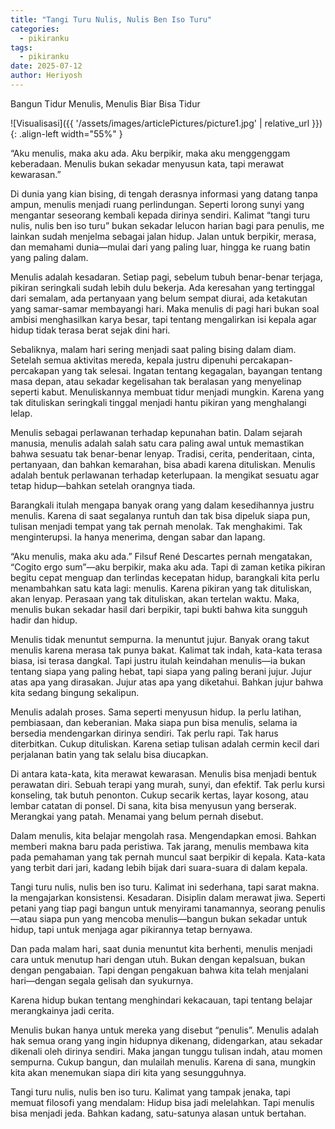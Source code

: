 ```yaml
---
title: "Tangi Turu Nulis, Nulis Ben Iso Turu"
categories:
  - pikiranku
tags:
  - pikiranku
date: 2025-07-12
author: Heriyosh
---
```


Bangun Tidur Menulis, Menulis Biar Bisa Tidur

![Visualisasi]({{ '/assets/images/articlePictures/picture1.jpg' | relative_url }}){: .align-left width="55%" }

“Aku menulis, maka aku ada. Aku berpikir, maka aku menggenggam keberadaan. Menulis bukan sekadar menyusun kata, tapi merawat kewarasan.”

Di dunia yang kian bising, di tengah derasnya informasi yang datang tanpa ampun, menulis menjadi ruang perlindungan. Seperti lorong sunyi yang mengantar seseorang kembali kepada dirinya sendiri. Kalimat “tangi turu nulis, nulis ben iso turu” bukan sekadar lelucon harian bagi para penulis, me  lainkan sudah menjelma sebagai jalan hidup. Jalan untuk berpikir, merasa, dan memahami dunia—mulai dari yang paling luar, hingga ke ruang batin yang paling dalam.

Menulis adalah kesadaran.
Setiap pagi, sebelum tubuh benar-benar terjaga, pikiran seringkali sudah lebih dulu bekerja. Ada keresahan yang tertinggal dari semalam, ada pertanyaan yang belum sempat diurai, ada ketakutan yang samar-samar membayangi hari. Maka menulis di pagi hari bukan soal ambisi menghasilkan karya besar, tapi tentang mengalirkan isi kepala agar hidup tidak terasa berat sejak dini hari.

Sebaliknya, malam hari sering menjadi saat paling bising dalam diam. Setelah semua aktivitas mereda, kepala justru dipenuhi percakapan-percakapan yang tak selesai. Ingatan tentang kegagalan, bayangan tentang masa depan, atau sekadar kegelisahan tak beralasan yang menyelinap seperti kabut. Menuliskannya membuat tidur menjadi mungkin. Karena yang tak dituliskan seringkali tinggal menjadi hantu pikiran yang menghalangi lelap.

Menulis sebagai perlawanan terhadap kepunahan batin.
Dalam sejarah manusia, menulis adalah salah satu cara paling awal untuk memastikan bahwa sesuatu tak benar-benar lenyap. Tradisi, cerita, penderitaan, cinta, pertanyaan, dan bahkan kemarahan, bisa abadi karena dituliskan. Menulis adalah bentuk perlawanan terhadap keterlupaan. Ia mengikat sesuatu agar tetap hidup—bahkan setelah orangnya tiada.

Barangkali itulah mengapa banyak orang yang dalam kesedihannya justru menulis. Karena di saat segalanya runtuh dan tak bisa dipeluk siapa pun, tulisan menjadi tempat yang tak pernah menolak. Tak menghakimi. Tak menginterupsi. Ia hanya menerima, dengan sabar dan lapang.

“Aku menulis, maka aku ada.”
Filsuf René Descartes pernah mengatakan, “Cogito ergo sum”—aku berpikir, maka aku ada. Tapi di zaman ketika pikiran begitu cepat menguap dan terlindas kecepatan hidup, barangkali kita perlu menambahkan satu kata lagi: menulis. Karena pikiran yang tak dituliskan, akan lenyap. Perasaan yang tak dituliskan, akan tertelan waktu. Maka, menulis bukan sekadar hasil dari berpikir, tapi bukti bahwa kita sungguh hadir dan hidup.

Menulis tidak menuntut sempurna. Ia menuntut jujur.
Banyak orang takut menulis karena merasa tak punya bakat. Kalimat tak indah, kata-kata terasa biasa, isi terasa dangkal. Tapi justru itulah keindahan menulis—ia bukan tentang siapa yang paling hebat, tapi siapa yang paling berani jujur. Jujur atas apa yang dirasakan. Jujur atas apa yang diketahui. Bahkan jujur bahwa kita sedang bingung sekalipun.

Menulis adalah proses. Sama seperti menyusun hidup. Ia perlu latihan, pembiasaan, dan keberanian. Maka siapa pun bisa menulis, selama ia bersedia mendengarkan dirinya sendiri. Tak perlu rapi. Tak harus diterbitkan. Cukup dituliskan. Karena setiap tulisan adalah cermin kecil dari perjalanan batin yang tak selalu bisa diucapkan.

Di antara kata-kata, kita merawat kewarasan. Menulis bisa menjadi bentuk perawatan diri. Sebuah terapi yang murah, sunyi, dan efektif. Tak perlu kursi konseling, tak butuh penonton. Cukup secarik kertas, layar kosong, atau lembar catatan di ponsel. Di sana, kita bisa menyusun yang berserak. Merangkai yang patah. Menamai yang belum pernah disebut.

Dalam menulis, kita belajar mengolah rasa. Mengendapkan emosi. Bahkan memberi makna baru pada peristiwa. Tak jarang, menulis membawa kita pada pemahaman yang tak pernah muncul saat berpikir di kepala. Kata-kata yang terbit dari jari, kadang lebih bijak dari suara-suara di dalam kepala.

Tangi turu nulis, nulis ben iso turu.
Kalimat ini sederhana, tapi sarat makna. Ia mengajarkan konsistensi. Kesadaran. Disiplin dalam merawat jiwa. Seperti petani yang tiap pagi bangun untuk menyirami tanamannya, seorang penulis—atau siapa pun yang mencoba menulis—bangun bukan sekadar untuk hidup, tapi untuk menjaga agar pikirannya tetap bernyawa.

Dan pada malam hari, saat dunia menuntut kita berhenti, menulis menjadi cara untuk menutup hari dengan utuh. Bukan dengan kepalsuan, bukan dengan pengabaian. Tapi dengan pengakuan bahwa kita telah menjalani hari—dengan segala gelisah dan syukurnya.

Karena hidup bukan tentang menghindari kekacauan, tapi tentang belajar merangkainya jadi cerita.

Menulis bukan hanya untuk mereka yang disebut “penulis”. Menulis adalah hak semua orang yang ingin hidupnya dikenang, didengarkan, atau sekadar dikenali oleh dirinya sendiri. Maka jangan tunggu tulisan indah, atau momen sempurna. Cukup bangun, dan mulailah menulis. Karena di sana, mungkin kita akan menemukan siapa diri kita yang sesungguhnya.

Tangi turu nulis, nulis ben iso turu.
Kalimat yang tampak jenaka, tapi memuat filosofi yang mendalam:
Hidup bisa jadi melelahkan. Tapi menulis bisa menjadi jeda. Bahkan kadang, satu-satunya alasan untuk bertahan.